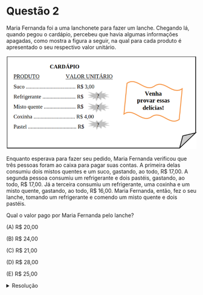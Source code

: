 # Questão 2

Maria Fernanda foi a uma lanchonete para fazer um lanche. Chegando lá, quando pegou o cardápio, percebeu que havia algumas informações apagadas, como mostra a figura a seguir, na qual para cada produto é apresentado o seu respectivo valor unitário.

![image](./questao02_fig01.png)

Enquanto esperava para fazer seu pedido, Maria Fernanda verificou que três pessoas foram ao caixa para pagar suas contas. A primeira delas consumiu dois mistos quentes e um suco, gastando, ao todo, R$ 17,00. A segunda pessoa consumiu um refrigerante e dois pastéis, gastando, ao todo, R$ 17,00. Já a terceira consumiu um refrigerante, uma coxinha e um misto quente, gastando, ao todo, R$ 16,00. Maria Fernanda, então, fez o seu lanche, tomando um refrigerante e comendo um misto quente e dois pastéis.

Qual o valor pago por Maria Fernanda pelo lanche?

(A) R$ 20,00

(B) R$ 24,00

(C) R$ 21,00

(D) R$ 28,00

(E) R$ 25,00

<details>
  <summary>Resolução</summary>
 
  ## Resolução
  Existem 3 valores que não conhecemos, os preços do Refrigerante (R), do Misto Quente (M) e do Pastel (P). Podemos usar as informações dadas para escrever equações envolvendo essas quantidades desconhecidas:

  "A primeira delas consumiu dois mistos quentes e um suco, gastando, ao todo, R$ 17,00":

  \\( 2 \times M + \text{Suco} = 17 \\)
  
  Aqui usamos o valor conhecido do Suco (R$ 3,00). Vamos resolver para achar M:

  \\(
    \begin{align}
      2 \times M + 3 &= 17 \\\\
      2 \times M     &= 17 - 3 \\\\
      2 \times M     &= 14 \\\\
      M              &= \displaystyle \frac{14}{2} \\\\
      M              &= 7
    \end{align}  
  \\)

  E encontramos o preço do Misto Quente: R$ 7,00. Vamos ver outras informações:

  "A segunda pessoa consumiu um refrigerante e dois pastéis, gastando, ao todo, R$ 17,00"
  
  \\( R + 2 \times P = 17 \\)

  Como não sabemos os valores de R nem P, é melhor vermos o que tem na próxima:

  "Já a terceira consumiu um refrigerante, uma coxinha e um misto quente, gastando, ao todo, R$ 16,00"

  \\( R + \text{Coxinha} + \text{Misto Quente} = 16 \\)

  OK, aqui já usamos o valor conhecido da Coxinha (R$ 4,00) e o valor calculado do Misto Quente (R$ 7,00):

  \\( 
    \begin{align}
      R + 4 + 7 &= 16 \\\\
      R + 11 &= 16 \\\\
      R &= 16 - 11 \\\\
      R &= 5
    \end{align}
  \\)

  Muito bem, calculamos aqui que o Refrigerante custa R$ 5,00, e podemos retornar na equação anterior:
  
  \\( 
    \begin{align}
    \times R + 2 \times P &= 17 \\\\
    5 + 2 \times P        &= 17 \\\\
    2 \times P            &= 17 - 5 \\\\
    2 \times P            &= 12 \\\\
    P                     &= \displaystyle \frac{12}{2} \\\\
    P                     &= 6
    \end{align}  
  \\)

  Pronto, achamos o preço do Pastel, R$ 6,00.

  A questão pede o valor da conta da Maria Fernanda, que consumiu 1 Refrigerante, 1 Misto Quente e 2 Pastéis:

  \\(
    \begin{equation}
      R + M + 2 \times P\\\\
      = 5 + 7 + 2 \times 6\\\\
      = 12 + 12\\\\
      = 24 
    \end{equation}  
  \\)

  > Resposta: Alternativa (B)


</details>